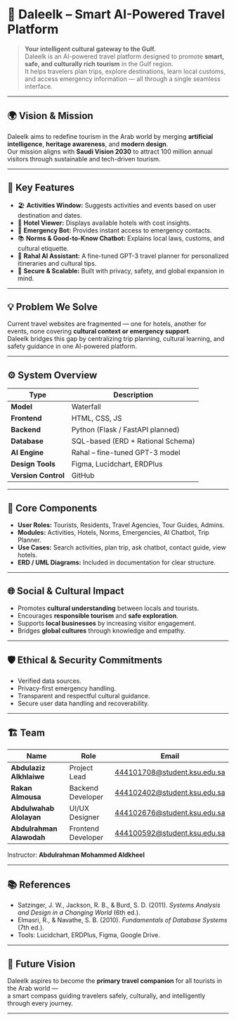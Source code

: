 # 🧭 Daleelk – Smart AI-Powered Travel Platform

> **Your intelligent cultural gateway to the Gulf.**  
> Daleelk is an AI-powered travel platform designed to promote **smart, safe, and culturally rich tourism** in the Gulf region.  
> It helps travelers plan trips, explore destinations, learn local customs, and access emergency information — all through a single seamless interface.

---

## 🌍 Vision & Mission

Daleelk aims to redefine tourism in the Arab world by merging **artificial intelligence**, **heritage awareness**, and **modern design**.  
Our mission aligns with **Saudi Vision 2030** to attract 100 million annual visitors through sustainable and tech-driven tourism.

---

## 🧠 Key Features

- 🏖️ **Activities Window:** Suggests activities and events based on user destination and dates.  
- 🏨 **Hotel Viewer:** Displays available hotels with cost insights.  
- 🚨 **Emergency Bot:** Provides instant access to emergency contacts.  
- 📚 **Norms & Good-to-Know Chatbot:** Explains local laws, customs, and cultural etiquette.  
- 🧩 **Rahal AI Assistant:** A fine-tuned GPT-3 travel planner for personalized itineraries and cultural tips.  
- 🔐 **Secure & Scalable:** Built with privacy, safety, and global expansion in mind.

---

## 💡 Problem We Solve

Current travel websites are fragmented — one for hotels, another for events, none covering **cultural context or emergency support**.  
Daleelk bridges this gap by centralizing trip planning, cultural learning, and safety guidance in one AI-powered platform.

---

## ⚙️ System Overview

| Type | Description |
|------|--------------|
| **Model** | Waterfall |
| **Frontend** | HTML, CSS, JS |
| **Backend** | Python (Flask / FastAPI planned) |
| **Database** | SQL-based (ERD + Rational Schema) |
| **AI Engine** | Rahal – fine-tuned GPT-3 model |
| **Design Tools** | Figma, Lucidchart, ERDPlus |
| **Version Control** | GitHub |

---

## 🧩 Core Components

- **User Roles:** Tourists, Residents, Travel Agencies, Tour Guides, Admins.  
- **Modules:** Activities, Hotels, Norms, Emergencies, AI Chatbot, Trip Planner.  
- **Use Cases:** Search activities, plan trip, ask chatbot, contact guide, view hotels.  
- **ERD / UML Diagrams:** Included in documentation for clear structure.

---

## 🌐 Social & Cultural Impact

- Promotes **cultural understanding** between locals and tourists.  
- Encourages **responsible tourism** and **safe exploration**.  
- Supports **local businesses** by increasing visitor engagement.  
- Bridges **global cultures** through knowledge and empathy.

---

## 🛡️ Ethical & Security Commitments

- Verified data sources.  
- Privacy-first emergency handling.  
- Transparent and respectful cultural guidance.  
- Secure user data handling and recoverability.

---

## 🏗️ Team

| Name | Role | Email |
|------|------|--------|
| **Abdulaziz Alkhlaiwe** | Project Lead | 444101708@student.ksu.edu.sa |
| **Rakan Almousa** | Backend Developer | 444102402@student.ksu.edu.sa |
| **Abdulwahab Alolayan** | UI/UX Designer | 444102676@student.ksu.edu.sa |
| **Abdulrahman Alawodah** | Frontend Developer | 444100592@student.ksu.edu.sa |

Instructor: **Abdulrahman Mohammed Aldkheel**

---

## 📚 References

- Satzinger, J. W., Jackson, R. B., & Burd, S. D. (2011). *Systems Analysis and Design in a Changing World* (6th ed.).  
- Elmasri, R., & Navathe, S. B. (2010). *Fundamentals of Database Systems* (7th ed.).  
- Tools: Lucidchart, ERDPlus, Figma, Google Drive.

---

## 🌟 Future Vision

Daleelk aspires to become the **primary travel companion** for all tourists in the Arab world —  
a smart compass guiding travelers safely, culturally, and intelligently through every journey.

---
